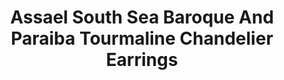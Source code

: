 ---
title: Assael South Sea Baroque And Paraiba Tourmaline Chandelier Earrings
description: |
  South Sea Cultured Pearl Baroque Drops, 8 drops ranging from 7.3 - 18.5mm. 186 Diamonds, 14.38 ctw. 207 Paraiba Tourmalines, 2.68 ctw. Set in 18K White Gold.
specs: |
images:
  - image_path: /uploads/assael-south-sea-baroque-and-paraiba-tourmaline-chandelier-earrings.jpg
_category:
order_number: 8
categories:
  - earrings
---